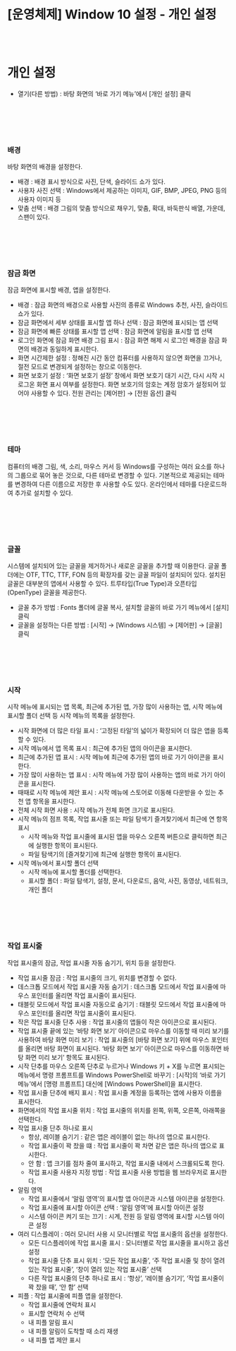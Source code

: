 # [운영체제] Window 10 설정 - 개인 설정

<br><br>

# **개인 설정**

- 열기(다른 방법) : 바탕 화면의 ‘바로 가기 메뉴’에서 [개인 설정] 클릭

<br><br>
<br><br>

### **배경**

바탕 화면의 배경을 설정한다.

- 배경 : 배경 표시 방식으로 사진, 단색, 슬라이드 쇼가 있다.
- 사용자 사진 선택 : Windows에서 제공하는 이미지, GIF, BMP, JPEG, PNG 등의 사용자 이미지 등
- 맞춤 선택 : 배경 그림의 맞춤 방식으로 채우기, 맞춤, 확대, 바둑판식 배열, 가운데, 스팬이 있다.

<br><br>
<br><br>

### **잠금 화면**

잠금 화면에 표시할 배경, 앱을 설정한다.

- 배경 : 잠금 화면의 배경으로 사용할 사진의 종류로 Windows 추천, 사진, 슬라이드 쇼가 있다.
- 잠금 화면에서 세부 상태를 표시할 앱 하나 선택 : 잠금 화면에 표시되는 앱 선택
- 잠금 화면에 빠른 상태를 표시할 앱 선택 : 잠금 화면에 알림을 표시할 앱 선택
- 로그인 화면에 잠금 화면 배경 그림 표시 : 잠금 화면 해제 시 로그인 배경을 잠금 화면의 배경과 동일하게 표시한다.
- 화면 시간제한 설정 : 정해진 시간 동안 컴퓨터를 사용하지 않으면 화면을 끄거나, 절전 모드로 변경되게 설정하는 창으로 이동한다.
- 화면 보호기 설정 : ‘화면 보호기 설정’ 창에서 화면 보호기 대기 시간, 다시 시작 시 로그온 화면 표시 여부를 설정한다. 화면 보호기의 암호는 계정 암호가 설정되어 있어야 사용할 수 있다. 전원 관리는 [제어판] → [전원 옵션] 클릭

<br><br>
<br><br>

### **테마**

컴퓨터의 배경 그림, 색, 소리, 마우스 커서 등 Windows를 구성하는 여러 요소를 하나의 그룹으로 묶어 놓은 것으로, 다른 테마로 변경할 수 있다. 기본적으로 제공되는 테마를 변경하여 다른 이름으로 저장한 후 사용할 수도 있다. 온라인에서 테마를 다운로드하여 추가로 설치할 수 있다.

<br><br>
<br><br>

### **글꼴**

시스템에 설치되어 있는 글꼴을 제거하거나 새로운 글꼴을 추가할 때 이용한다. 글꼴 폴더에는 OTF, TTC, TTF, FON 등의 확장자를 갖는 글꼴 파일이 설치되어 있다. 설치된 글꼴은 대부분의 앱에서 사용할 수 있다. 트루타입(True Type)과 오픈타입(OpenType) 글꼴을 제공한다.

- 글꼴 추가 방법 : Fonts 폴더에 글꼴 복사, 설치할 글꼴의 바로 가기 메뉴에서 [설치] 클릭
- 글꼴을 설정하는 다른 방법 : [시작] → [Windows 시스템] → [제어판] → [글꼴] 클릭

<br><br>
<br><br>

### **시작**

시작 메뉴에 표시되는 앱 목록, 최근에 추가된 앱, 가장 많이 사용하는 앱, 시작 메뉴에 표시할 폴더 선택 등 시작 메뉴의 목록을 설정한다.

- 시작 화면에 더 많은 타일 표시 : ‘고정된 타일’의 넓이가 확장되어 더 많은 앱을 등록할 수 있다.
- 시작 메뉴에서 앱 목록 표시 : 최근에 추가된 앱의 아이콘을 표시한다.
- 최근에 추가된 앱 표시 : 시작 메뉴에 최근에 추가된 앱의 바로 가기 아이콘을 표시한다.
- 가장 많이 사용하는 앱 표시 : 시작 메뉴에 가장 많이 사용하는 앱의 바로 가기 아이콘을 표시한다.
- 때때로 시작 메뉴에 제안 표시 : 시작 메뉴에 스토어로 이동해 다운받을 수 있는 추천 앱 항목을 표시한다.
- 전체 시작 화면 사용 : 시작 메뉴가 전체 화면 크기로 표시된다.
- 시작 메뉴의 점프 목록, 작업 표시줄 또는 파일 탐색기 즐겨찾기에서 최근에 연 항목 표시
    - 시작 메뉴와 작업 표시줄에 표시된 앱을 마우스 오른쪽 버튼으로 클릭하면 최근에 실행한 항목이 표시된다.
    - 파일 탐색기의 [즐겨찾기]에 최근에 실행한 항목이 표시된다.
- 시작 메뉴에서 표시할 폴더 선택
    - 시작 메뉴에 표시할 폴더를 선택한다.
    - 표시할 폴더 : 파일 탐색기, 설정, 문서, 다운로드, 음악, 사진, 동영상, 네트워크, 개인 폴더

<br><br>
<br><br>

### **작업 표시줄**

작업 표시줄의 잠금, 작업 표시줄 자동 숨기기, 위치 등을 설정한다.

- 작업 표시줄 잠금 : 작업 표시줄의 크기, 위치를 변경할 수 없다.
- 데스크톱 모드에서 작업 표시줄 자동 숨기기 : 데스크톱 모드에서 작업 표시줄에 마우스 포인터를 올리면 작업 표시줄이 표시된다.
- 태블릿 모드에서 작업 표시줄 자동으로 숨기기 : 태블릿 모드에서 작업 표시줄에 마우스 포인터를 올리면 작업 표시줄이 표시된다.
- 작은 작업 표시줄 단추 사용 : 작업 표시줄의 앱들이 작은 아이콘으로 표시된다.
- 작업 표시줄 끝에 있는 ‘바탕 화면 보기’ 아이콘으로 마우스를 이동할 때 미리 보기를 사용하여 바탕 화면 미리 보기 : 작업 표시줄의 [바탕 화면 보기] 위에 마우스 포인터를 올리면 바탕 화면이 표시된다. ‘바탕 화면 보기’ 아이콘으로 마우스를 이동하면 바탕 화면 미리 보기’ 항목도 표시된다.
- 시작 단추를 마우스 오른쪽 단추로 누르거나 Windows 키 + X를 누르면 표시되는 메뉴에서 명령 프롬프트를 Windows PowerShell로 바꾸기 : [시작]의 ‘바로 가기 메뉴’에서 [명령 프롬프트] 대신에 [Windows PowerShell]을 표시한다.
- 작업 표시줄 단추에 배지 표시 : 작업 표시줄 계정을 등록하는 앱에 사용자 이름을 표시한다.
- 화면에서의 작업 표시줄 위치 : 작업 표시줄의 위치를 왼쪽, 위쪽, 오른쪽, 아래쪽을 선택한다.
- 작업 표시줄 단추 하나로 표시
    - 항상, 레이블 숨기기 : 같은 앱은 레이블이 없는 하나의 앱으로 표시한다.
    - 작업 표시줄이 꽉 찼을 떄 : 작업 표시줄이 꽉 차면 같은 앱은 하나의 앱으로 표시한다.
    - 안 함 : 앱 크기를 점차 줄여 표시하고, 작업 표시줄 내에서 스크롤되도록 한다.
    - 작업 표시줄 사용자 지정 방법 : 작업 표시줄 사용 방법을 웹 브라우저로 표시한다.
- 알림 영역
    - 작업 표시줄에서 ‘알림 영역’의 표시할 앱 아이콘과 시스템 아이콘을 설정한다.
    - 작업 표시줄에 표시할 아이콘 선택 : ‘알림 영역’에 표시할 아이콘 설정
    - 시스템 아이콘 켜기 또는 끄기 : 시계, 전원 등 알림 영역에 표시할 시스템 아이콘 설정
- 여러 디스플레이 : 여러 모니터 사용 시 모니터별로 작업 표시줄의 옵션을 설정한다.
    - 모든 디스플레이에 작업 표시줄 표시 : 모니터별로 작업 표시줄을 표시하고 옵션 설정
    - 작업 표시줄 단추 표시 위치 : ‘모든 작업 표시줄’, ‘주 작업 표시줄 및 창이 열려 있는 작업 표시줄’, ‘창이 열려 있는 작업 표시줄’ 선택
    - 다른 작업 표시줄의 단추 하나로 표시 : ‘항상’, ‘레이블 숨기기’, ‘작업 표시줄이 꽉 찼을 때’, ‘안 함’ 선택
- 피플 : 작업 표시줄에 피플 앱을 설정한다.
    - 작업 표시줄에 연락처 표시
    - 표시할 연락처 수 선택
    - 내 피플 알림 표시
    - 내 피플 알림이 도착할 때 소리 재생
    - 내 피플 앱 제안 표시
